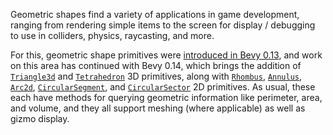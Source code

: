 Geometric shapes find a variety of applications in game development, ranging from rendering simple items to the screen for display / debugging to use in
colliders, physics, raycasting, and more.

For this, geometric shape primitives were [introduced in Bevy 0.13](https://bevyengine.org/news/bevy-0-13/#primitive-shapes), and work on this area has continued with Bevy 0.14, which brings the addition of 
[`Triangle3d`] and [`Tetrahedron`] 3D primitives, along with [`Rhombus`], [`Annulus`], [`Arc2d`], [`CircularSegment`], and [`CircularSector`] 2D 
primitives. As usual, these each have methods for querying geometric information like perimeter, area, and volume, and they all support meshing (where 
applicable) as well as gizmo display. 

[`Triangle3d`]: https://docs.rs/bevy/0.14.0/bevy/math/primitives/struct.Triangle3d.html
[`Tetrahedron`]: https://docs.rs/bevy/0.14.0/bevy/math/primitives/struct.Tetrahedron.html
[`Rhombus`]: https://docs.rs/bevy/0.14.0/bevy/math/primitives/struct.Rhombus.html
[`Annulus`]: https://docs.rs/bevy/0.14.0/bevy/math/primitives/struct.Annulus.html
[`Arc2d`]: https://docs.rs/bevy/0.14.0/bevy/math/primitives/struct.Arc2d.html
[`CircularSegment`]: https://docs.rs/bevy/0.14.0/bevy/math/primitives/struct.CircularSegment.html
[`CircularSector`]: https://docs.rs/bevy/0.14.0/bevy/math/primitives/struct.CircularSector.html
